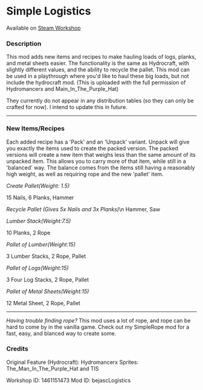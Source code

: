 # Simple Logistics

Available on [Steam Workshop](https://steamcommunity.com/sharedfiles/filedetails/?id=1461151473)

### Description

This mod adds new items and recipes to make hauling loads of logs, planks, and metal sheets easier.
The functionality is the same as Hydrocraft, with slightly different values, and the ability to recycle the pallet.
This mod can be used in a playthrough where you'd like to haul these big loads, but not include the hydrocraft mod.
(This is uploaded with the full permission of Hydromancerx and Main_In_The_Purple_Hat)

They currently do not appear in any distribution tables (so they can only be crafted for now).
I intend to update this in future.

---

### New Items/Recipes
Each added recipe has a 'Pack' and an 'Unpack' variant. Unpack will give you exactly the items used to create the packed version.
The packed versions will create a new item that weighs less than the same amount of its unpacked item.
This allows you to carry more of that item, while still in a 'balanced' way.
The balance comes from the items still having a reasonably high weight, as well as requiring rope and the new 'pallet' item.

*Create Pallet(Weight: 1.5)*

15 Nails, 6 Planks, Hammer


*Recycle Pallet (Gives 5x Nails and 3x Planks)*\n
Hammer, Saw


*Lumber Stack(Weight:7.5)*

10 Planks, 2 Rope


*Pallet of Lumber(Weight:15)*

3 Lumber Stacks, 2 Rope, Pallet


*Pallet of Logs(Weight:15)*

3 Four Log Stacks, 2 Rope, Pallet


*Pallet of Metal Sheets(Weight:15)*

12 Metal Sheet, 2 Rope, Pallet

---

*Having trouble finding rope?*
This mod uses a lot of rope, and rope can be hard to come by in the vanilla game.
Check out my SimpleRope mod for a fast, easy, and blanced way to create some.

### Credits
Original Feature (Hydrocraft): Hydromancerx
Sprites: The_Man_In_The_Purple_Hat and TIS

Workshop ID: 1461151473
Mod ID: bejascLogistics
